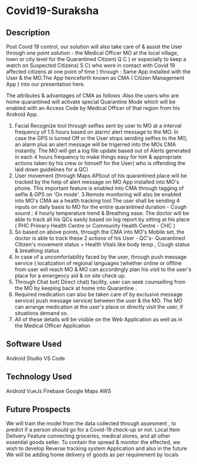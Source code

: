 # Covid19-Suraksha

## Description
Post Covid 19 control, our solution will also take care of & assist the User through one point solution - the Medical Officer MO at the local village, town or city level for the Quarantined Citizen( Q C ) or especially to keep a watch on Suspected Citizens( S C) who were in contact with Covid 19 affected citizens at one point of time ) through :
Same App installed with the User & the MO.The App henceforth known as CMA ( Citizen Management App ) into our presentation here.

The attributes & advantages of CMA as follows :Also the users who are home quarantined will activate special Quarantine Mode which will be enabled with an Access Code by Medical Officer of that region from his Android App.

 1. Facial Recognize tool through selfies sent by user to MO at a interval frequency of 1.5 hours based on alarm/ alert message to the MO. In case the GPS is turned Off or the User stops sending selfies to the MO, an alarm plus an alert message will be trigerred into the MOs CMA instantly. The MO will get a log file update based out of Alerts generated in each 4 hours frequency to make things easy for him & appropriate actions taken by his crew or himself for the User( who is offending the laid down guidelines for a QC)
2. User movement (through Maps API)out of his quarantined place will be tracked by the help of alert message on MO App installed into MO's phone. This important feature is enabled into CMA  through tagging of selfie & GPS on 'On mode'.
3.Remote monitoring will also be enabled into MO's CMA as a health tracking tool.The user shall be sending 4 inputs on daily basis to MO for the entire quarantined duration - Cough sound ; 4 hourly temperature trend & Breathing ease. The doctor will be able to track all his QCs easily based on log report by sitting at his place ( PHC Primary Health Centre or Community Health Centre - CHC )
4. So based on above points, through the CMA into MO's Mobile set, the doctor is able to track these 2 actions of his User  - QC's- Quarantined Citizen's movement status + Health Vitals like body temp., Cough status & breathing status
5. In case of a uncomfortability faced by the user, through push message service ( localization of regional languages )whether online or offline from user will reach MO & MO can accordingly plan his visit to the user's place for a emergency aid & on site check up.
6. Through Chat bot( Direct chat) facility, user can seek counselling from the MO by keeping back at home into Quarantine .
7. Required medication can also be taken care of by exclusive message service( push message service) between the user & the MO. The MO can arrange medication at the user's place or directly visit the user, if situations demand so.
8. All of these details will be visible on the Web Application as well as in the Medical Officer Application

## Software Used
Android Studio
VS Code

## Technology Used
Android
VueJs
Firebase
Google Maps
AWS

## Future Prospects
We will train the model from the data collected  through assesment , to predict if a person should go for a Covid-19 check-up or not.​
Local Item Delivery Feature connecting groceries, medical stores, and all other essential goods seller.​
To contain the spread & monitor the effected, we wish to develop Reverse tracking system Application and also in the future ​
We will be adding home delivery of goods as per requirement by locals​
